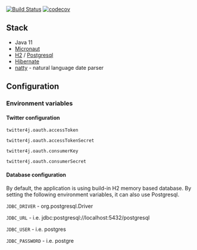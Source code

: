 [![Build Status](https://www.travis-ci.com/fabianpol/twitterremider.svg?branch=master)](https://www.travis-ci.com/fabianpol/twitterremider)
[![codecov](https://codecov.io/gh/fabianpol/twitterremider/branch/main/graph/badge.svg?token=uk35F1Zsln)](https://codecov.io/gh/fabianpol/twitterremider)

## Stack
- Java 11
- [Micronaut](https://micronaut.io/)
- [H2](https://www.h2database.com/html/main.html) / [Postgresql](https://www.postgresql.org/)
- [Hibernate](https://hibernate.org/)
- [natty](http://natty.joestelmach.com/) - natural language date parser

## Configuration
### Environment variables
#### Twitter configuration
`twitter4j.oauth.accessToken`

`twitter4j.oauth.accessTokenSecret`

`twitter4j.oauth.consumerKey`

`twitter4j.oauth.consumerSecret`

#### Database configuration
By default, the application is using build-in H2 memory based database.
By setting the following environment variables, it can also use Postgresql.

`JDBC_DRIVER` - org.postgresql.Driver

`JDBC_URL` - i.e. jdbc:postgresql://localhost:5432/postgresql

`JDBC_USER` - i.e. postgres

`JDBC_PASSWORD` - i.e. postgre
